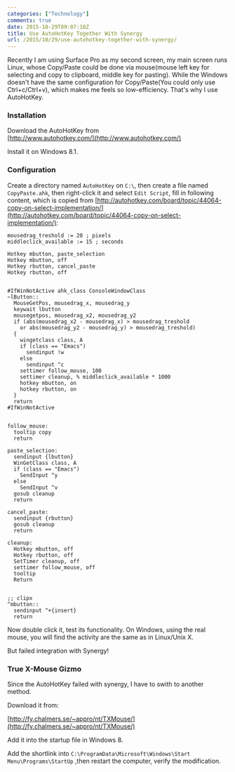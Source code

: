 ```yaml
---
categories: ["Technology"]
comments: true
date: 2015-10-29T09:07:18Z
title: Use AutoHotKey Together With Synergy
url: /2015/10/29/use-autohotkey-together-with-synergy/
---
```


Recently I am using Surface Pro as my second screen, my main screen runs Linux, whose
Copy/Paste could be done via mouse(mouse left key for selecting and copy to clipboard,
middle key for pasting). While the Windows doesn't have the same configuration for
Copy/Paste(You could only use Ctrl+c/Ctrl+v), which makes me feels so low-efficiency.
That's why I use AutoHotKey.     
### Installation
Download the AutoHotKey from    
[http://www.autohotkey.com/](http://www.autohotkey.com/)    

Install it on Windows 8.1.   

### Configuration
Create a directory named `AutoHotKey` on `C:\`, then create a file named
`CopyPaste.ahk`, then right-click it and select `Edit Script`, fill in following
content, which is copied from
[http://autohotkey.com/board/topic/44064-copy-on-select-implementation/](http://autohotkey.com/board/topic/44064-copy-on-select-implementation/):    

```
mousedrag_treshold := 20 ; pixels
middleclick_available := 15 ; seconds

Hotkey mbutton, paste_selection
Hotkey mbutton, off
Hotkey rbutton, cancel_paste
Hotkey rbutton, off
    
    
#IfWinNotActive ahk_class ConsoleWindowClass
~lButton::
  MouseGetPos, mousedrag_x, mousedrag_y
  keywait lbutton
  mousegetpos, mousedrag_x2, mousedrag_y2
  if (abs(mousedrag_x2 - mousedrag_x) > mousedrag_treshold
    or abs(mousedrag_y2 - mousedrag_y) > mousedrag_treshold)
  {
    wingetclass class, A
    if (class == "Emacs")
      sendinput !w
    else
      sendinput ^c
    settimer follow_mouse, 100
    settimer cleanup, % middleclick_available * 1000
    hotkey mbutton, on
    hotkey rbutton, on
  }
  return
#IfWinNotActive
  
  
follow_mouse:
  tooltip copy
  return
  
paste_selection:
  sendinput {lbutton}
  WinGetClass class, A
  if (class == "Emacs")
    SendInput ^y
  else
    SendInput ^v
  gosub cleanup
  return
  
cancel_paste:
  sendinput {rbutton}
  gosub cleanup
  return  
  
cleanup:
  Hotkey mbutton, off
  Hotkey rbutton, off
  SetTimer cleanup, off
  settimer follow_mouse, off
  tooltip
  Return
  
  
;; clipx
^mbutton::
  sendinput ^+{insert}
  return
```

Now double click it, test its functionality. On Windows, using the real mouse, you will
find the activity are the same as in Linux/Unix X.   

But failed integration with Synergy!    

### True X-Mouse Gizmo
Since the AutoHotKey failed with synergy, I have to swith to another method.     

Download it from:    

[http://fy.chalmers.se/~appro/nt/TXMouse/](http://fy.chalmers.se/~appro/nt/TXMouse/)    

Add it into the startup file in Windows 8.  

Add the shortlink into `C:\ProgramData\Microsoft\Windows\Start Menu\Programs\StartUp`
,then restart the computer, verify the modification.    
